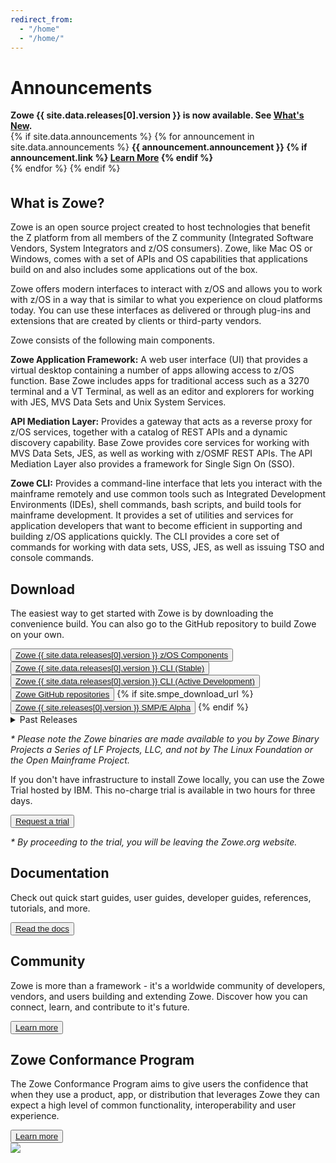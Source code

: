 ```yaml
---
redirect_from:
  - "/home"
  - "/home/"
---
```

<!-- SPDX-License-Identifier: CC-BY-4.0 -->
<!-- Copyright Contributors to the Zowe project. -->

<div class="announcementsection">
<h1>Announcements</h1>
<strong>Zowe {{ site.data.releases[0].version }} is now available. See <a href="{{ site.docs_site_url }}/{{site.data.releases[0].documentation}}/getting-started/summaryofchanges.html">What's New</a>.<br></strong>
{% if site.data.announcements %}
{% for announcement in site.data.announcements %}
<strong>{{ announcement.announcement }}
{% if announcement.link %}
 <a href="{{ announcement.link }}">Learn More</a>
{% endif %}
<br></strong>
{% endfor %}
{% endif %}
</div>

<section class="whitebackground" style="padding-top:1%">

<h1 id="what-is-zowe">What is Zowe?</h1>

<div class="section1col1">
<p>
Zowe is an open source project created to host technologies that benefit the Z platform from all members of the Z community (Integrated Software Vendors, System Integrators and z/OS consumers). Zowe, like Mac OS or Windows, comes with a set of APIs and OS capabilities that applications build on and also includes some applications out of the box.
</p>

<p>
Zowe offers modern interfaces to interact with z/OS and allows you to work with z/OS in a way that is similar to what you experience on cloud platforms today. You can use these interfaces as delivered or through plug-ins and extensions that are created by clients or third-party vendors.
</p>

<p>Zowe consists of the following main components.</p>

<p><b>Zowe Application Framework:</b> A web user interface (UI) that provides a virtual desktop containing a number of apps allowing access to z/OS function.  Base Zowe includes apps for traditional access such as a 3270 terminal and a VT Terminal, as well as an editor and explorers for working with JES, MVS Data Sets and Unix System Services.</p>

<p><b>API Mediation Layer:</b> Provides a gateway that acts as a reverse proxy for z/OS services, together with a catalog of REST APIs and a dynamic discovery capability. Base Zowe provides core services for working with MVS Data Sets, JES, as well as working with z/OSMF REST APIs. The API Mediation Layer also provides a framework for Single Sign On (SSO). </p>

<p><b>Zowe CLI:</b> Provides a command-line interface that lets you interact with the mainframe remotely and use common tools such as Integrated Development Environments (IDEs), shell commands, bash scripts, and build tools for mainframe development. It provides a set of utilities and services for application developers that want to become efficient in supporting and building z/OS applications quickly. The CLI provides a core set of commands for working with data sets, USS, JES, as well as issuing TSO and console commands.</p>
</div>

<div class="videocol">
<object style="width:100%;height:330px;width:100%; float: none; clear: both; margin: 2px auto;" data="{{ site.latest_video_embed }}">
</object>
</div>

</section>

<section class="bluebackground">

<h1 id="download">Download</h1>
<p>
The easiest way to get started with Zowe is by downloading the convenience build. You can also go to the GitHub repository to build Zowe on your own.
</p>
<button><a href="{{ site.zos_download_url }}{{ site.data.releases[0].version }}">Zowe {{ site.data.releases[0].version }} z/OS Components</a></button>
<button><a href="{{ site.cli_download_url }}{{ site.data.releases[0].version }}">Zowe {{ site.data.releases[0].version }} CLI (Stable)</a></button>
<button><a href="{{ site.cli_latest_download_url }}{{ site.data.releases[0].version }}">Zowe {{ site.data.releases[0].version }} CLI (Active Development)</a></button>
<button><a href="{{ site.github_repo_url }}">Zowe GitHub repositories</a></button>
{% if site.smpe_download_url %}
<button><a href="{{ site.smpe_download_url }}{{ site.data.releases[0].version }}alpha1">Zowe {{ site.releases[0].version }} SMP/E Alpha</a></button>
{% endif %}
<details>
<summary>Past Releases</summary>
{% for release in site.data.releases %}
  {% if forloop.first %}
  <table>
  {% endif %}
  {% unless forloop.first %}
  <tr>
    <td>Zowe {{release.version}} ({{release.release_date}})</td>
    <td><a href="{{site.zos_download_url}}{{release.version}}">Zowe z/OS Components</a></td>
    <td><a href="{{site.cli_download_url}}{{release.version}}">Zowe Command Line Interface</a></td>
    <td><a href="{{ site.docs_site_url }}/{{release.documentation}}/getting-started/summaryofchanges.html">Release Notes</a></td>
    <td><a href="{{ site.docs_site_url }}/{{release.documentation}}">Documentation</a></td>
  </tr>
  {% endunless %}
  {% if forloop.last %}
  </table>
  <i>All builds prior to Zowe v1.0.0 are no longer available.</i>
  {% endif %}
{% endfor %}
</details>
<p><i>
* Please note the Zowe binaries are made available to you by Zowe Binary Projects a Series of LF Projects, LLC, and not by The Linux Foundation or the Open Mainframe Project.
</i></p>

<p>
If you don't have infrastructure to install Zowe locally, you can use the Zowe Trial hosted by IBM. This no-charge trial is available in two hours for three days.
</p>
<button><a href="{{ site.ibm_ztrial_url }}">Request a trial</a></button>
<p><i>* By proceeding to the trial, you will be leaving the Zowe.org website.</i></p>

</section>

<section class="whitebackground">

<h1 id="documentation">Documentation</h1>
<p>
Check out quick start guides, user guides, developer guides, references, tutorials, and more.
</p>
<button><a href="{{ site.docs_site_url }}">Read the docs</a></button>

</section>

<section class="bluebackground">

<h1 id="community">Community</h1>
<p>
Zowe is more than a framework - it's a worldwide community of developers, vendors, and users building and extending Zowe. Discover how you can connect, learn, and contribute to it's future.
</p>
<button><a href="{{ site.community_site_url }}">Learn more</a></button>

</section>

<section class="whitebackground">

<h1 id="conformance">Zowe Conformance Program</h1>

<div class="section1col1">
<p>
The Zowe Conformance Program aims to give users the confidence that when they use a product, app, or distribution that leverages Zowe they can expect a high level of common functionality, interoperability and user experience.
</p>
<button><a href="{{ site.conformance_page_url }}">Learn more</a></button>

</div>

<div class="videocol">
<img src="assets/img/Zowe_ConformanceBadge_general-white.svg">
</div>
